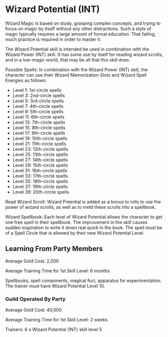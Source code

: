 # Wizard Potential (INT)

Wizard Magic is based on study, grasping complex concepts, and trying to focus on magic by itself without any other distractions. Such a style of magic typically requires a large amount of formal education. That failing, much practice is required in order to master it.

The Wizard Potential skill is intended be used in combination with the Wizard Power (INT) skill. It has some use by itself for reading wizard scrolls, and in a low-magic world, that may be all that this skill does.

Possible Spells: In combination with the Wizard Power (INT) skill, the character can use their Wizard Memorization Slots and Wizard Spell Energies as follows:

- Level 1: 1st-circle spells
- Level 3: 2nd-circle spells
- Level 5: 3rd-circle spells
- Level 7: 4th-circle spells
- Level 9: 5th-circle spells
- Level 11: 6th-circle spells
- Level 13: 7th-circle spells
- Level 15: 8th-circle spells
- Level 17: 9th-circle spells
- Level 19: 10th-circle spells
- Level 21: 11th-circle spells
- Level 23: 12th-circle spells
- Level 25: 13th-circle spells
- Level 27: 14th-circle spells
- Level 29: 15th-circle spells
- Level 31: 16th-circle spells
- Level 33: 17th-circle spells
- Level 35: 18th-circle spells
- Level 37: 19th-circle spells
- Level 39: 20th-circle spells

Read Wizard Scroll: Wizard Potential is added as a bonus to rolls to use the power of wizard scrolls, as well as to meld these scrolls into a spellbook.

Wizard Spellbook: Each level of Wizard Potential allows the character to get one free spell in their spellbook. The improvement in the skill causes sudden inspiration to write it down real quick in the book. The spell must be of a Spell Circle that is allowed by their new Wizard Potential Level.

## Learning From Party Members

Average Gold Cost: 2,000

Average Training Time for 1st Skill Level: 6 months

Spellbooks, spell components, magical foci, apparatus for experimentation. The trainer must have Wizard Potential Level 10.

### Guild Operated By Party

Average Gold Cost: 40,000

Average Training Time for 1st Skill Level: 2 weeks

Trainers: 6 x Wizard Potential (INT) skill level 5
